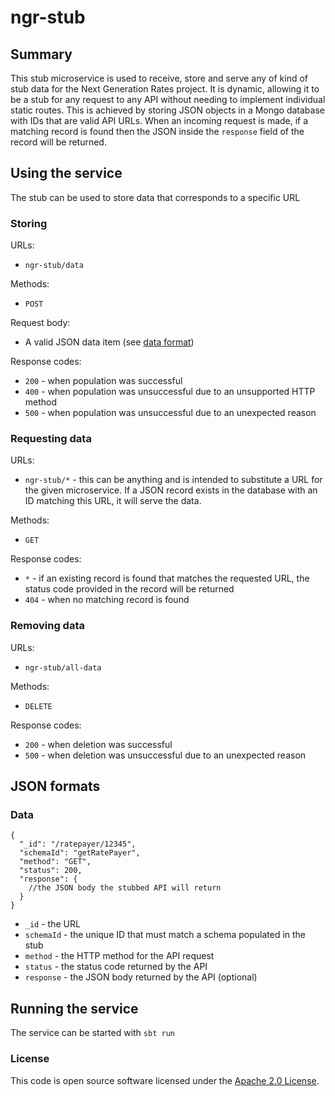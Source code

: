 # ngr-stub

## Summary
This stub microservice is used to receive, store and serve any of kind of stub data for the Next Generation Rates project. It is dynamic, allowing it to be a stub for any request to any API without needing to implement individual static routes. This is achieved by storing JSON objects in a Mongo database with IDs that are valid API URLs. When an incoming request is made, if a matching record is found then the JSON inside the `response` field of the record will be returned.

## Using the service
The stub can be used to store data that corresponds to a specific URL

### Storing
URLs:
* `ngr-stub/data`

Methods:
* `POST`

Request body:
* A valid JSON data item (see [data format](#data))

Response codes:
* `200` - when population was successful
* `400` - when population was unsuccessful due to an unsupported HTTP method
* `500` - when population was unsuccessful due to an unexpected reason

### Requesting data
URLs:
* `ngr-stub/*` - this can be anything and is intended to substitute a URL for the given microservice. If a JSON record exists in the database with an ID matching this URL, it will serve the data.

Methods:
* `GET`

Response codes:
* `*` - if an existing record is found that matches the requested URL, the status code provided in the record will be returned
* `404` - when no matching record is found

### Removing data
URLs:
* `ngr-stub/all-data`

Methods:
* `DELETE`

Response codes:
* `200` - when deletion was successful
* `500` - when deletion was unsuccessful due to an unexpected reason

## JSON formats

### Data
```
{
  "_id": "/ratepayer/12345",
  "schemaId": "getRatePayer",
  "method": "GET",
  "status": 200,
  "response": {
    //the JSON body the stubbed API will return
  }
}
```

* `_id` - the URL
* `schemaId` - the unique ID that must match a schema populated in the stub
* `method` - the HTTP method for the API request
* `status` - the status code returned by the API
* `response` - the JSON body returned by the API (optional)

## Running the service
The service can be started with `sbt run`

### License

This code is open source software licensed under the [Apache 2.0 License]("http://www.apache.org/licenses/LICENSE-2.0.html").